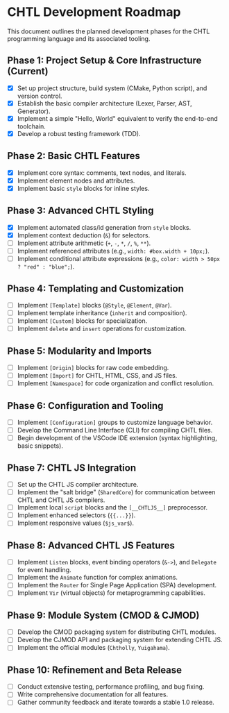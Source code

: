 # CHTL Development Roadmap

This document outlines the planned development phases for the CHTL programming language and its associated tooling.

## Phase 1: Project Setup & Core Infrastructure (Current)
- [x] Set up project structure, build system (CMake, Python script), and version control.
- [x] Establish the basic compiler architecture (Lexer, Parser, AST, Generator).
- [x] Implement a simple "Hello, World" equivalent to verify the end-to-end toolchain.
- [x] Develop a robust testing framework (TDD).

## Phase 2: Basic CHTL Features
- [x] Implement core syntax: comments, text nodes, and literals.
- [x] Implement element nodes and attributes.
- [x] Implement basic `style` blocks for inline styles.

## Phase 3: Advanced CHTL Styling
- [x] Implement automated class/id generation from `style` blocks.
- [x] Implement context deduction (`&`) for selectors.
- [ ] Implement attribute arithmetic (`+`, `-`, `*`, `/`, `%`, `**`).
- [ ] Implement referenced attributes (e.g., `width: #box.width + 10px;`).
- [ ] Implement conditional attribute expressions (e.g., `color: width > 50px ? "red" : "blue";`).

## Phase 4: Templating and Customization
- [ ] Implement `[Template]` blocks (`@Style`, `@Element`, `@Var`).
- [ ] Implement template inheritance (`inherit` and composition).
- [ ] Implement `[Custom]` blocks for specialization.
- [ ] Implement `delete` and `insert` operations for customization.

## Phase 5: Modularity and Imports
- [ ] Implement `[Origin]` blocks for raw code embedding.
- [ ] Implement `[Import]` for CHTL, HTML, CSS, and JS files.
- [ ] Implement `[Namespace]` for code organization and conflict resolution.

## Phase 6: Configuration and Tooling
- [ ] Implement `[Configuration]` groups to customize language behavior.
- [ ] Develop the Command Line Interface (CLI) for compiling CHTL files.
- [ ] Begin development of the VSCode IDE extension (syntax highlighting, basic snippets).

## Phase 7: CHTL JS Integration
- [ ] Set up the CHTL JS compiler architecture.
- [ ] Implement the "salt bridge" (`SharedCore`) for communication between CHTL and CHTL JS compilers.
- [ ] Implement local `script` blocks and the `[__CHTLJS__]` preprocessor.
- [ ] Implement enhanced selectors (`{{...}}`).
- [ ] Implement responsive values (`$js_var$`).

## Phase 8: Advanced CHTL JS Features
- [ ] Implement `Listen` blocks, event binding operators (`&->`), and `Delegate` for event handling.
- [ ] Implement the `Animate` function for complex animations.
- [ ] Implement the `Router` for Single Page Application (SPA) development.
- [ ] Implement `Vir` (virtual objects) for metaprogramming capabilities.

## Phase 9: Module System (CMOD & CJMOD)
- [ ] Develop the CMOD packaging system for distributing CHTL modules.
- [ ] Develop the CJMOD API and packaging system for extending CHTL JS.
- [ ] Implement the official modules (`Chtholly`, `Yuigahama`).

## Phase 10: Refinement and Beta Release
- [ ] Conduct extensive testing, performance profiling, and bug fixing.
- [ ] Write comprehensive documentation for all features.
- [ ] Gather community feedback and iterate towards a stable 1.0 release.
